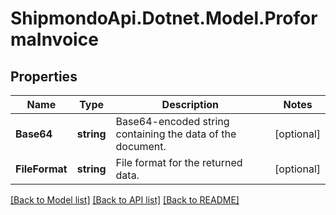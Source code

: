 # ShipmondoApi.Dotnet.Model.ProformaInvoice

## Properties

Name | Type | Description | Notes
------------ | ------------- | ------------- | -------------
**Base64** | **string** | Base64-encoded string containing the data of the document. | [optional] 
**FileFormat** | **string** | File format for the returned data. | [optional] 

[[Back to Model list]](../README.md#documentation-for-models) [[Back to API list]](../README.md#documentation-for-api-endpoints) [[Back to README]](../README.md)


